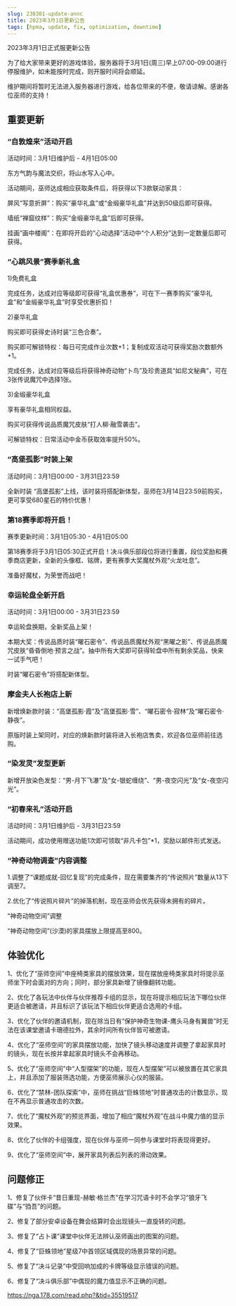 ```yaml
---
slug: 230301-update-annc
title: 2023年3月1日更新公告
tags: [hpma, update, fix, optimization, downtime]
---
```


2023年3月1日正式服更新公告

<!--truncate-->

为了给大家带来更好的游戏体验，服务器将于3月1日(周三)早上07:00-09:00进行停服维护，如未能按时完成，则开服时间将会顺延。

维护期间将暂时无法进入服务器进行游戏，给各位带来的不便，敬请谅解。感谢各位巫师的支持！

## 重要更新

### “自敦煌来”活动开启

活动时间：3月1日维护后 - 4月1日05:00

东方气韵与魔法交织，将山水写入心中。

活动期间，巫师达成相应获取条件后，将获得以下3款联动家具：

屏风“写意折屏”：购买“豪华礼盒”或“金缎豪华礼盒”并达到50级后即可获得。

墙纸“禅窟纹样”：购买“金缎豪华礼盒”后即可获得。

挂画“画中楼阁”：在即将开启的“心动选择”活动中“个人积分”达到一定数量后即可获得。

### “心跳风景”赛季新礼盒

1)免费礼盒

完成任务，达成对应等级即可获得“礼盒优惠券”，可在下一赛季购买“豪华礼盒”和“金缎豪华礼盒”时享受优惠折扣！

2)豪华礼盒

购买即可获得史诗时装“三色合奏”。

购买即可解锁特权：每日可完成作业次数+1；复制成双活动可获得奖励次数额外+1。

完成任务，达成对应等级后将获得神奇动物“卜鸟”及珍贵道具“如尼文秘典”，可在3张传说魔咒中选择1张。

3)金缎豪华礼盒

享有豪华礼盒相同权益。

购买可获得传说品质魔咒皮肤“打人柳·融雪袭击”。

可解锁特权：日常活动中金币获取效率提升50%。

### “高堡孤影”时装上架

活动时间：3月1日00:00 - 3月31日23:59

全新时装 “高堡孤影”上线，该时装将搭配新体型，巫师在3月14日23:59前购买，更可享受680星石的特价优惠！

### 第18赛季即将开启！

赛季更新时间：3月1日05:30 - 4月1日05:00

第18赛季将于3月1日05:30正式开启！决斗俱乐部段位将进行重置，段位奖励和赛季商店更新，全新的头像框、铭牌，更有赛季大奖魔杖外观“火龙吐息”。

准备好魔杖，为荣誉而战吧！

### 幸运轮盘全新开启

活动时间：3月1日00:00 - 3月31日23:59

幸运轮盘换期，全新奖品上架！

本期大奖：传说品质时装“曜石密令”、传说品质魔杖外观“黑曜之影”、传说品质魔咒皮肤“昏昏倒地·预言之战”。抽中所有大奖即可获得轮盘中所有剩余奖品，快来一试手气吧！

时装“曜石密令”将搭配新体型。

### 摩金夫人长袍店上新

新增焕新款时装：“高堡孤影·霞”及“高堡孤影·雪”、“曜石密令·寂林”及“曜石密令·静夜”。

原版时装上架同时，对应的焕新款时装将进入长袍店售卖，欢迎各位巫师前往选购。

### “染发灵”发型更新

新增开放染色发型：“男-月下飞瀑”及“女-银蛇缠绕”、“男-夜空闪光”及“女-夜空闪光”。

### “初春来礼”活动开启

活动时间：3月1日维护后 - 3月31日23:59

活动期间，成功使用赠送功能1次即可领取“非凡卡包”*1，奖励以邮件形式发送。

### “神奇动物调查”内容调整

1.调整了“课题成就-回忆复现”的完成条件，现在需要集齐的“传说照片”数量从13下调至7。

2.优化了“传说照片碎片”的掉落机制，现在巫师会优先获得未拥有的碎片。

“神奇动物空间”调整

“神奇动物空间”(沙漠)的家具摆放上限提高至800。

## 体验优化

1、优化了“巫师空间”中座椅类家具的摆放效果，现在摆放座椅类家具时将提示巫师坐下时会面对的方向；同时，部分家具新增了镜像翻转功能。

2、优化了各玩法中伙伴与伙伴推荐卡组的显示，现在将提示相应玩法下哪位伙伴更适合被邀请，并且标识了该玩法下相应伙伴更适合选用的卡组。

3、优化了伙伴的邀请机制，现在除当日有“保护神奇生物课-鹰头马身有翼兽”时无法在该课堂邀请卡珊德拉外，其余时间所有伙伴皆可被邀请。

4、优化了“巫师空间”的家具摆放功能，加快了镜头移动速度并调整了拿起家具时的镜头，现在长按并拿起家具时镜头不会再移动。

5、优化了“巫师空间”中“人型摆架”的功能，现在人型摆架”可以被放置在其它家具上，并且添加了服装筛选功能，方便巫师展示心仪的服装。

6、优化了“禁林-团队探索”中，巫师在挑战“巨蛛领地”时普通攻击的计数显示，现在不再显示普通攻击的次数。

7、优化了“魔杖外观”的预览界面，增加了相应“魔杖外观”在战斗中魔力值的显示效果。

8、优化了伙伴的卡组强度，现在伙伴与巫师一同参与课堂时将表现得更好。

9、优化了“巫师空间”中，展开家具列表后列表的滑动效果。

## <span id="fix">问题修正</span>

1、修复了伙伴卡“昔日重现-赫敏·格兰杰”在学习咒语卡时不会学习“狼牙飞碟”与“驺吾”的问题。

2、修复了部分安卓设备在舞会结算时会出现镜头一直旋转的问题。

3、修复了“占卜课”课堂中伙伴无法辨认巫师画出的图案的问题。

4、修复了“巨蛛领地”星级7中首领区域偶现的场景异常的问题。

5、修复了“决斗记录”中受回响加成的卡牌等级显示错误的问题。

6、修复了“决斗俱乐部”中偶现的魔力值显示不正确的问题。

https://nga.178.com/read.php?&tid=35519517
